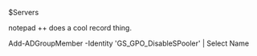 $Servers

notepad ++ does a cool record thing.

Add-ADGroupMember -Identity 'GS_GPO_DisableSPooler' | Select Name 


